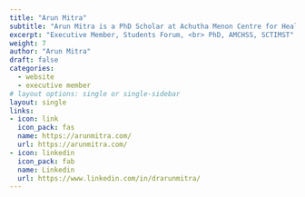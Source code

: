 ```yaml
---
title: "Arun Mitra"
subtitle: "Arun Mitra is a PhD Scholar at Achutha Menon Centre for Health Science  Studies, Sree Chitra Tirunal Institute for Medical Sciences and Technology, Trivandrum. He has a background in Public Health with an MD in Community Medicine from Maharashtra University of Health Sciences, Nashik. His current area of research is focused on health data science with domain expertise in public health. He is currently looking at how data science can contribute to transforming routine health data into evidence for public health decision-making as part of his research work."
excerpt: "Executive Member, Students Forum, <br> PhD, AMCHSS, SCTIMST"
weight: 7
author: "Arun Mitra"
draft: false
categories:
  - website
  - executive member
# layout options: single or single-sidebar
layout: single
links:
- icon: link
  icon_pack: fas
  name: https://arunmitra.com/
  url: https://arunmitra.com/
- icon: linkedin
  icon_pack: fab
  name: Linkedin
  url: https://www.linkedin.com/in/drarunmitra/
---
```


